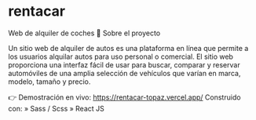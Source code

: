 # rentacar
Web de alquiler de coches 🚗
Sobre el proyecto

Un sitio web de alquiler de autos es una plataforma en línea que permite a los usuarios alquilar autos para uso personal o comercial.
El sitio web proporciona una interfaz fácil de usar para buscar, comparar y reservar automóviles de una amplia selección de vehículos que varían en marca, modelo, tamaño y precio.

👉 Demostración en vivo: https://rentacar-topaz.vercel.app/
Construido con:
» Sass / Scss
» React JS
